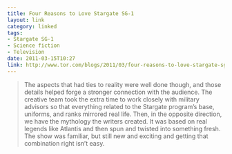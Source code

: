 ```yaml
---
title: Four Reasons to Love Stargate SG-1
layout: link
category: linked
tags:
- Stargate SG-1
- Science fiction
- Television
date: 2011-03-15T10:27
link: http://www.tor.com/blogs/2011/03/four-reasons-to-love-stargate-sg-1?u
---
```


> The aspects that had ties to reality were well done though, and those details helped forge a stronger connection with the audience. The creative team took the extra time to work closely with military advisors so that everything related to the Stargate program’s base, uniforms, and ranks mirrored real life. Then, in the opposite direction, we have the mythology the writers created. It was based on real legends like Atlantis and then spun and twisted into something fresh. The show was familiar, but still new and exciting and getting that combination right isn’t easy.
